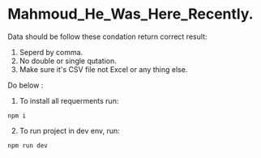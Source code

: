 # Mahmoud_He_Was_Here_Recently.


Data should be follow these condation return correct result:

1. Seperd by comma.
2. No double or single qutation.
3. Make sure it's CSV file not Excel or any thing else.

Do below :

1. To install all requerments run:

`npm i`

2. To run project in dev env, run:

`npm run dev`
